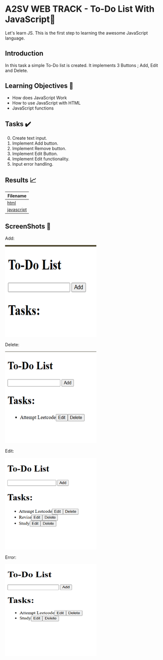 # A2SV WEB TRACK - To-Do List With JavaScript📝

Let's learn JS. This is the first step to learning the awesome JavaScript language.

## Introduction

In this task a simple To-Do list is created. It implements 3 Buttons ; Add, Edit and Delete.

## Learning Objectives :bookmark_tabs:

* How does JavaScript Work
* How to use JavaScript with HTML
* JavaScript functions

## Tasks :heavy_check_mark:

0. Create text input.
1. Implement Add button.
2. Implement Remove button.
3. Implement Edit Button.
4. Implement Edit functionality.
5. Input error handling.

## Results :chart_with_upwards_trend:

| Filename |
| ------ |
| [html](https://github.com/omphilejmatsobe/to-do-js/blob/master/index.html)|
| [javascript](https://github.com/omphilejmatsobe/to-do-js/blob/master/index.html)|

## ScreenShots :bookmark_tabs:

Add:

<img height="300" width="300" src="https://github.com/omphilejmatsobe/to-do-js/blob/master/images/1.png"></img>

Delete:

<img height="300" width="300" src="https://github.com/omphilejmatsobe/to-do-js/blob/master/images/2.png"></img>

Edit:

<img height="300" width="300" src="https://github.com/omphilejmatsobe/to-do-js/blob/master/images/3.png"></img>

Error:

<img height="300" width="300" src="https://github.com/omphilejmatsobe/to-do-js/blob/master/images/4.png"></img>


